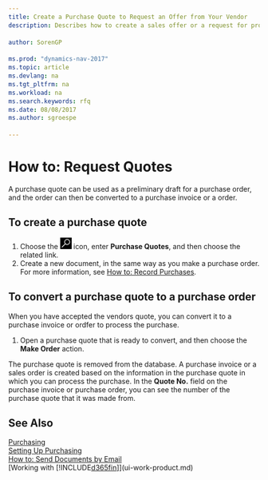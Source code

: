 ```yaml
---
title: Create a Purchase Quote to Request an Offer from Your Vendor
description: Describes how to create a sales offer or a request for proposal (RFQ) document to record your offer to a customer to sell products under certain terms.
 
author: SorenGP

ms.prod: "dynamics-nav-2017"
ms.topic: article
ms.devlang: na
ms.tgt_pltfrm: na
ms.workload: na
ms.search.keywords: rfq
ms.date: 08/08/2017
ms.author: sgroespe

---
```

# How to: Request Quotes
A purchase quote can be used as a preliminary draft for a purchase order, and the order can then be converted to a purchase invoice or a order.


## To create a purchase quote
1. Choose the ![Search for Page or Report](media/ui-search/search_small.png "Search for Page or Report icon") icon, enter **Purchase Quotes**, and then choose the related link.
2. Create a new document, in the same way as you make a purchase order. For more information, see [How to: Record Purchases](purchasing-how-record-purchases.md).

## To convert a purchase quote to a purchase order
When you have accepted the vendors quote, you can convert it to a purchase invoice or ordfer to process the purchase.

1. Open a purchase quote that is ready to convert, and then choose the **Make Order** action.

The purchase quote is removed from the database. A purchase invoice or a sales order is created based on the information in the purchase quote in which you can process the purchase. In the **Quote No.** field on the purchase invoice or purchase order, you can see the number of the purchase quote that it was made from.

## See Also
[Purchasing](purchasing-manage-purchasing.md)  
[Setting Up Purchasing](purchasing-setup-purchasing.md)  
[How to: Send Documents by Email](ui-how-send-documents-email.md)  
[Working with [!INCLUDE[d365fin](includes/d365fin_md.md)]](ui-work-product.md)
